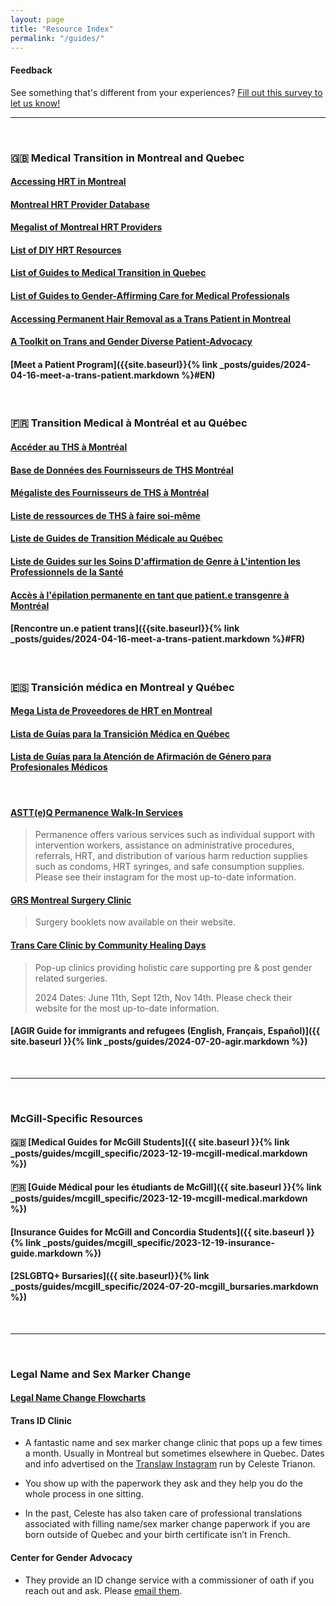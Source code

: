 ```yaml
---
layout: page
title: "Resource Index"
permalink: "/guides/"
---
```


#### Feedback
See something that's different from your experiences? [Fill out this survey to let us know!](https://docs.google.com/forms/d/e/1FAIpQLSerZAVmm0v3k6GNB3GGfWLwHsOEXGFuTqXM7C5c4MM1GmBhHw/viewform)

---

<br>

### 🇬🇧 Medical Transition in Montreal and Quebec 
#### [Accessing HRT in Montreal](https://docs.google.com/document/d/1l3AyDUzHo-OHaiCL8q_7h7XYpJAS_pVOy8rnOB6h1a0)
#### [Montreal HRT Provider Database](https://www.notion.so/Montreal-HRT-Project-b9f9e946e98244879be288878d4aef82?pvs=25)
#### [Megalist of Montreal HRT Providers](https://docs.google.com/document/d/1XEaPHiunufc-wbjKacb6Vrt0OjlbeDGptFiqKNC6-Xw)
#### [List of DIY HRT Resources](https://docs.google.com/document/d/1Bcyr7SWGb9Bo03ncXABOuHhhPcF26PQuuvxJ2-19oIA)
#### [List of Guides to Medical Transition in Quebec](https://docs.google.com/document/d/1XWReymTdgERAzm_VQMOnmEtXFjbnSX9FQlR3SU-_t9k)
#### [List of Guides to Gender-Affirming Care for Medical Professionals](https://docs.google.com/document/d/1js1h9AvUFhhPmofQrYti3U-4rbDpDVoEF-bZRpLKNv0)
#### [Accessing Permanent Hair Removal as a Trans Patient in Montreal](https://docs.google.com/document/d/1_OF7YAQZ9UUFK3CzO2UmC3OBK1J5OhNvGpIaLcn1BT0)
#### [A Toolkit on Trans and Gender Diverse Patient-Advocacy](https://www.wisdom2action.org/rpt-toolkit/)
#### [Meet a Patient Program]({{site.baseurl}}{% link _posts/guides/2024-04-16-meet-a-trans-patient.markdown %}#EN)

<br>

### 🇫🇷 Transition Medical à Montréal et au Québec
#### [Accéder au THS à Montréal](https://docs.google.com/document/d/1GwQv6Yi0HNrk5DpA__VIX7HTdIABe8pbk1l05UNxl_M)
#### [Base de Données des Fournisseurs de THS Montréal](https://www.notion.so/Projet-THS-Montr-al-1beaca71e661800b9f82e6b91d6edf24)
#### [Mégaliste des Fournisseurs de THS à Montréal](https://docs.google.com/document/d/1orf7yv6fqI9VELfhejxauYA16xoGY01EOy_PggN2zug)
#### [Liste de ressources de THS à faire soi-même](https://docs.google.com/document/d/1V4-nwRQueFOiuEdLSRok2BHp31liUHh4736sz7E95do)
#### [Liste de Guides de Transition Médicale au Québec](https://docs.google.com/document/d/1c8f7-CuiaMesZ_gzQnAdj-KVMd81VTPROEh5sBo7vZs)
#### [Liste de Guides sur les Soins D'affirmation de Genre à L'intention les Professionnels de la Santé](https://docs.google.com/document/d/1vcjveqETwuqhAM4YSkvrBC-DL1cqz7DG5sLFpLlnnpQ)
#### [Accès à l'épilation permanente en tant que patient.e transgenre à Montréal](https://docs.google.com/document/d/1mdHdFKuRZ70f841Ee4YmTTQOBgxQ62OTmlbNuZ5U7-Y)
#### [Rencontre un.e patient trans]({{site.baseurl}}{% link _posts/guides/2024-04-16-meet-a-trans-patient.markdown %}#FR)

<br>

### 🇪🇸 Transición médica en Montreal y Québec
#### [Mega Lista de Proveedores de HRT en Montreal](https://docs.google.com/document/d/1uOFEjYz0FZdqyGcXY_W7BbypKf4hhkz1paQlzu0htuQ)
#### [Lista de Guías para la Transición Médica en Québec](https://docs.google.com/document/d/1e94_ylFj1ekArR2teJ-N51IDayuY-8RNw6YGSczWEqs)
#### [Lista de Guías para la Atención de Afirmación de Género para Profesionales Médicos](https://docs.google.com/document/d/1uItwzgt3oKx4edNcsh2ecDUxK7ptumCT7Sjxjn4ZbuA/)

<br>

#### [ASTT(e)Q Permanence Walk-In Services](https://www.instagram.com/p/C9A2RnUO3yV)
> Permanence offers various services such as individual support with intervention workers, assistance on administrative procedures, referrals, HRT, and distribution of various harm reduction supplies such as condoms, HRT syringes, and safe consumption supplies. Please see their instagram for the most up-to-date information.

#### [GRS Montreal Surgery Clinic](https://www.grsmontreal.com/)

> Surgery booklets now available on their website.

#### [Trans Care Clinic by Community Healing Days](https://www.communityhealingdays.ca/transcare)

> Pop-up clinics providing holistic care supporting pre & post gender related surgeries. 
> 
> 2024 Dates: June 11th, Sept 12th, Nov 14th. Please check their website for the most up-to-date information.

#### [AGIR Guide for immigrants and refugees (English, Français, Español)]({{ site.baseurl }}{% link _posts/guides/2024-07-20-agir.markdown %})

<br>

---

<br>

### McGill-Specific Resources

#### 🇬🇧 [Medical Guides for McGill Students]({{ site.baseurl }}{% link _posts/guides/mcgill_specific/2023-12-19-mcgill-medical.markdown %})
#### 🇫🇷 [Guide Médical pour les étudiants de McGill]({{ site.baseurl }}{% link _posts/guides/mcgill_specific/2023-12-19-mcgill-medical.markdown %})

#### [Insurance Guides for McGill and Concordia Students]({{ site.baseurl }}{% link _posts/guides/mcgill_specific/2023-12-19-insurance-guide.markdown %})

#### [2SLGBTQ+ Bursaries]({{ site.baseurl}}{% link _posts/guides/mcgill_specific/2024-07-20-mcgill_bursaries.markdown %})


<br>

---

<br>

### Legal Name and Sex Marker Change

#### [Legal Name Change Flowcharts](https://docs.google.com/document/d/1EBOgUek9VibksaYJkAK7YoLOBAZlY_NoLDg_8kbpcfE)

#### Trans ID Clinic
- A fantastic name and sex marker change clinic that pops up a few times a month. Usually in Montreal but sometimes elsewhere in Quebec. Dates and info advertised on the [Translaw Instagram](https://www.instagram.com/translaw/) run by Celeste Trianon.

- You show up with the paperwork they ask and they help you do the whole process in one sitting.

- In the past, Celeste has also taken care of professional translations associated with filling name/sex marker change paperwork if you are born outside of Quebec and your birth certificate isn’t in French. 

#### Center for Gender Advocacy
- They provide an ID change service with a commissioner of oath if you reach out and ask. Please [email them](mailto:info@genderadvocacy.org).
